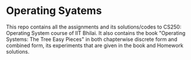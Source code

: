 # Operating Syatems
This repo contains all the assignments and its solutions/codes to CS250: Operating System course of IIT Bhilai. 
It also contains the book "Operating Systems: The Tree Easy Pieces" in both chapterwise discrete form and combined form, its experiments that are given in the book and Homework solutions.
